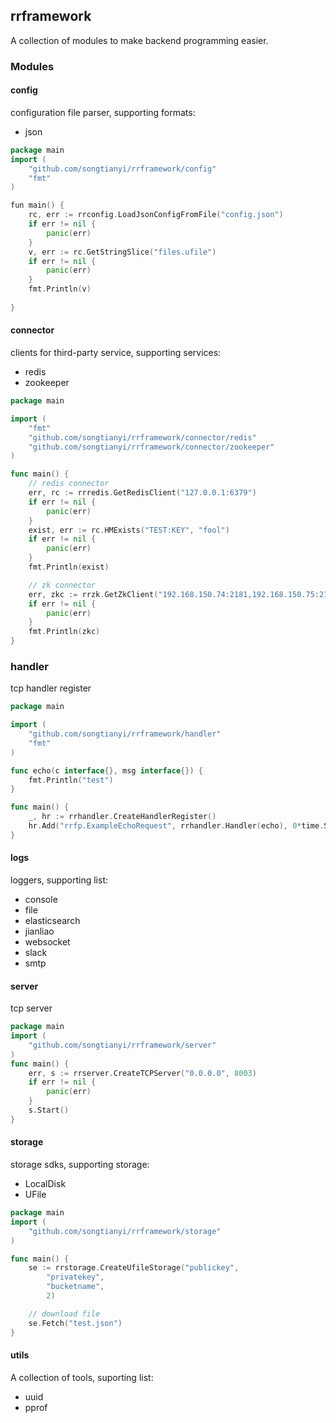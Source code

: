## rrframework

A collection of modules to make backend programming easier.

### Modules
#### config
configuration file parser, supporting formats:
* json

```go
package main
import (
	"github.com/songtianyi/rrframework/config"
	"fmt"
)

fun main() {
	rc, err := rrconfig.LoadJsonConfigFromFile("config.json")
	if err != nil {
		panic(err)
	}
	v, err := rc.GetStringSlice("files.ufile")
	if err != nil {
		panic(err)
	}
	fmt.Println(v)
	
}
```

#### connector
clients for third-party service, supporting services:
* redis
* zookeeper

```go
package main

import (
	"fmt"
	"github.com/songtianyi/rrframework/connector/redis"
	"github.com/songtianyi/rrframework/connector/zookeeper"
)

func main() {
	// redis connector
	err, rc := rrredis.GetRedisClient("127.0.0.1:6379")
	if err != nil {
		panic(err)
	}
	exist, err := rc.HMExists("TEST:KEY", "fool")
	if err != nil {
		panic(err)
	}
	fmt.Println(exist)

	// zk connector
	err, zkc := rrzk.GetZkClient("192.168.150.74:2181,192.168.150.75:2181,192.168.150.132:2181")
	if err != nil {
		panic(err)
	}
	fmt.Println(zkc)
}
```

### handler
tcp handler register

```go
package main

import (
	"github.com/songtianyi/rrframework/handler"
	"fmt"
)

func echo(c interface{}, msg interface{}) {
	fmt.Println("test")
}

func main() {
	_, hr := rrhandler.CreateHandlerRegister()
	hr.Add("rrfp.ExampleEchoRequest", rrhandler.Handler(echo), 0*time.Second)
}
```

#### logs
loggers, supporting list:
* console
* file
* elasticsearch
* jianliao
* websocket
* slack
* smtp


#### server
tcp server

```go
package main
import (
	"github.com/songtianyi/rrframework/server"
)
func main() {
	err, s := rrserver.CreateTCPServer("0.0.0.0", 8003)
	if err != nil {
	    panic(err)
	}
	s.Start()
}
```

#### storage
storage sdks, supporting storage:
* LocalDisk
* UFile

```go
package main
import (
	"github.com/songtianyi/rrframework/storage"
)

func main() {
	se := rrstorage.CreateUfileStorage("publickey",
		"privatekey",
		"bucketname",
		2)

	// download file
	se.Fetch("test.json")
}
```

#### utils
A collection of tools, suporting list:
* uuid
* pprof
